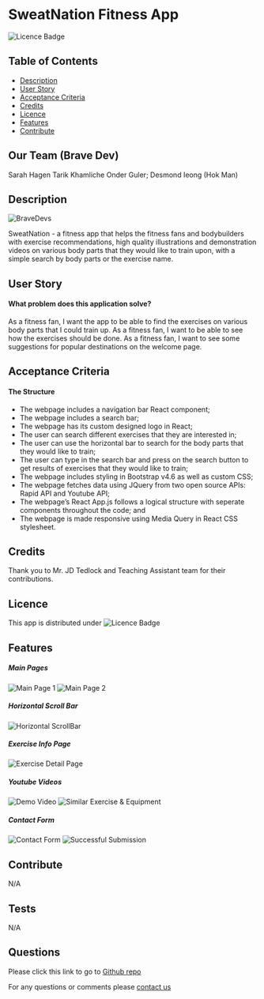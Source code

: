 # SweatNation Fitness App

![Licence Badge](https://img.shields.io/badge/MIT-Licence-green)

## Table of Contents

* [Description](#Description)
* [User Story](#UserStory)
* [Acceptance Criteria](#AcceptanceCriteria)
* [Credits](#Credits)
* [Licence](#Licence)
* [Features](#Features)
* [Contribute](#Contribute)

## Our Team (Brave Dev)

Sarah Hagen
Tarik Khamliche
Onder Guler;
Desmond Ieong (Hok Man)

## Description

![BraveDevs](https://img.shields.io/badge/Brave-Devs-orange)

SweatNation - a fitness app that helps the fitness fans and bodybuilders with exercise recommendations, high quality illustrations and demonstration videos on various body parts that they would like to train upon, with a simple search by body parts or the exercise name.

## User Story

#### What problem does this application solve?

As a fitness fan, I want the app to be able to find the exercises on various body parts that I could train up.
As a fitness fan, I want to be able to see how the exercises should be done.
As a fitness fan, I want to see some suggestions for popular destinations on the welcome page.

## Acceptance Criteria

#### The Structure

- The webpage includes a navigation bar React component;
- The webpage includes a search bar;
- The webpage has its custom designed logo in React;
- The user can search different exercises that they are interested in;
- The user can use the horizontal bar to search for the body parts that they would like to train;
- The user can type in the search bar and press on the search button to get results of exercises that they would like to train;
- The webpage includes styling in Bootstrap v4.6 as well as custom CSS;
- The webpage fetches data using JQuery from two open source APIs: Rapid API and Youtube API;
- The webpage’s React App.js follows a logical structure with seperate components throughout the code; and
- The webpage is made responsive using Media Query in React CSS stylesheet.

## Credits

Thank you to Mr. JD Tedlock and Teaching Assistant team for their contributions.

## Licence

This app is distributed under ![Licence Badge](https://img.shields.io/badge/MIT-Licence-green)

## Features

##### Main Pages

![Main Page 1](src/assets/readme/printscreen%20main-1.jpg)
![Main Page 2](src/assets/readme/printscreen%20main-2.jpg)

##### Horizontal Scroll Bar

![Horizontal ScrollBar](src/assets/readme/printscreen%20horizontalScrollBar.jpg)

##### Exercise Info Page

![Exercise Detail Page](src/assets/readme/printscreen%20exercise-info-page.jpg)

##### Youtube Videos

![Demo Video](src/assets/readme/printscreen%20-%20youtube%20video.jpg)
![Similar Exercise & Equipment](src/assets/readme/printscreen-similar%20exercise%20and%20equipment.jpg)

##### Contact Form

![Contact Form](src/assets/readme/printscreen-contact%20form.jpg)
![Successful Submission](src/assets/readme/printscreen-successful%20form.jpg)

## Contribute

N/A

## Tests

N/A

## Questions

Please click this link to go to [Github repo](https://github.com/onderguler35/sweatnation-groupproject2)

For any questions or comments please [contact us](mailto:onder5@hotmail.com)
